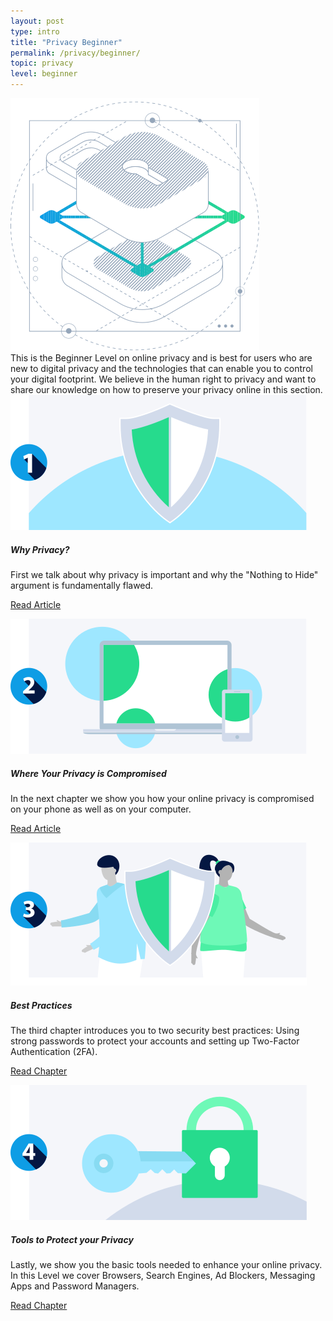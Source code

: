 ```yaml
---
layout: post
type: intro
title: "Privacy Beginner"
permalink: /privacy/beginner/
topic: privacy
level: beginner
---
```


<div class="row mb-3">
    <div class="col-md-3">
        <img src="/assets/img/icons/topics/privacy-blueprint.svg" alt="Horizen privacy blueprint" class="lead-icon"/>
    </div>
    <div class="col-md-9 lead">
        This is the Beginner Level on online privacy and is best for users who are new to digital privacy and the technologies that can enable you to control your digital footprint. We believe in the human right to privacy and want to share our knowledge on how to preserve your privacy online in this section.
    </div>
</div>


<div class="row mt-5">
    <div class="col-md-3">
        <a href="{{ site.baseurl }}{% post_url /privacy/beginner/2023-01-01-the-nothing-to-hide-argument %}">
            <img src="/assets/post_files/privacy/beginner/intro/why.svg" alt="Why Privacy" />
        </a>
    </div>
    <div class="col-md-9">
        <h5 class="intro-article-title">Why Privacy?</h5>
        <p class="mb-1">
            First we talk about why privacy is important and why the "Nothing to Hide" argument is fundamentally flawed.
        </p>
        <p class="mb-0">
            <a class="font-weight-bold" href="{{ site.baseurl }}{% post_url /privacy/beginner/2023-01-01-the-nothing-to-hide-argument %}">Read Article</a>
        </p>
    </div>
</div>

<div class="row mt-5">
    <div class="col-md-3">
        <a href="{{ site.baseurl }}{% post_url /privacy/beginner/2023-02-01-your-phone-and-computer %}">
            <img src="/assets/post_files/privacy/beginner/intro/where.svg" alt="Where Your Privacy is Compromised" />
        </a>
    </div>
    <div class="col-md-9">
        <h5 class="intro-article-title">Where Your Privacy is Compromised</h5>
        <p class="mb-1">
            In the next chapter we show you how your online privacy is compromised on your phone as well as on your computer.
        </p>
        <p class="mb-0">
            <a class="font-weight-bold" href="{{ site.baseurl }}{% post_url /privacy/beginner/2023-02-01-your-phone-and-computer %}">Read Article</a>
        </p>
    </div>
</div>

<div class="row mt-5">
    <div class="col-md-3">
        <a href="{{ site.baseurl }}{% post_url /privacy/beginner/2023-03-01-best-practices %}">
            <img src="/assets/post_files/privacy/beginner/intro/tools.svg" alt="Best Practices" />
        </a>
    </div>
    <div class="col-md-9">
        <h5 class="intro-article-title">Best Practices</h5>
        <p class="mb-1">
            The third chapter introduces you to two security best practices: Using strong passwords to protect your accounts and setting up Two-Factor Authentication (2FA).
        </p>
        <p class="mb-0">
            <a class="font-weight-bold" href="{{ site.baseurl }}{% post_url /privacy/beginner/2023-03-01-best-practices %}">Read Chapter</a>
        </p>
    </div>
</div>

<div class="row mt-5">
    <div class="col-md-3">
        <a href="{{ site.baseurl }}{% post_url /privacy/beginner/2023-04-01-tools-to-protect-your-privacy %}">
            <img src="/assets/post_files/privacy/beginner/intro/best.svg" alt="Tools to Protect your Privacy - Beginner" />
        </a>
    </div>
    <div class="col-md-9">
        <h5 class="intro-article-title">Tools to Protect your Privacy</h5>
        <p class="mb-1">
            Lastly, we show you the basic tools needed to enhance your online privacy. In this Level we cover Browsers, Search Engines, Ad Blockers, Messaging Apps and Password Managers.
        </p>
        <p class="mb-0">
            <a class="font-weight-bold" href="{{ site.baseurl }}{% post_url /privacy/beginner/2023-04-01-tools-to-protect-your-privacy %}">Read Chapter</a>
        </p>
    </div>
</div>

